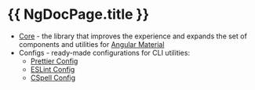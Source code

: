 # {{ NgDocPage.title }}

-   [Core](/core) - the library that improves the experience and expands the set of components and utilities for [Angular Material](https://material.angular.io/components)
-   Configs - ready-made configurations for CLI utilities:
    -   [Prettier Config](/configs/prettier-config)
    -   [ESLint Config](/configs/eslint-config)
    -   [CSpell Config](/configs/cspell-config)
